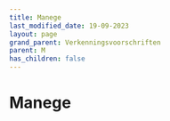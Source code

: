 ```yaml
---
title: Manege
last_modified_date: 19-09-2023
layout: page
grand_parent: Verkenningsvoorschriften
parent: M
has_children: false
---
```


Manege
======

